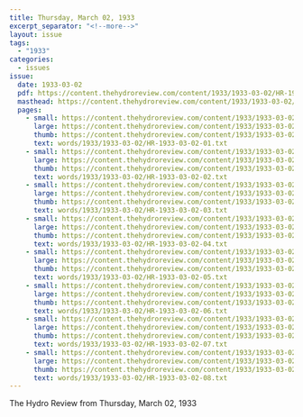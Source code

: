 ```yaml
---
title: Thursday, March 02, 1933
excerpt_separator: "<!--more-->"
layout: issue
tags:
  - "1933"
categories:
  - issues
issue:
  date: 1933-03-02
  pdf: https://content.thehydroreview.com/content/1933/1933-03-02/HR-1933-03-02.pdf
  masthead: https://content.thehydroreview.com/content/1933/1933-03-02/masthead/HR-1933-03-02.jpg
  pages:
    - small: https://content.thehydroreview.com/content/1933/1933-03-02/small/HR-1933-03-02-01.jpg
      large: https://content.thehydroreview.com/content/1933/1933-03-02/large/HR-1933-03-02-01.jpg
      thumb: https://content.thehydroreview.com/content/1933/1933-03-02/thumbnails/HR-1933-03-02-01.jpg
      text: words/1933/1933-03-02/HR-1933-03-02-01.txt
    - small: https://content.thehydroreview.com/content/1933/1933-03-02/small/HR-1933-03-02-02.jpg
      large: https://content.thehydroreview.com/content/1933/1933-03-02/large/HR-1933-03-02-02.jpg
      thumb: https://content.thehydroreview.com/content/1933/1933-03-02/thumbnails/HR-1933-03-02-02.jpg
      text: words/1933/1933-03-02/HR-1933-03-02-02.txt
    - small: https://content.thehydroreview.com/content/1933/1933-03-02/small/HR-1933-03-02-03.jpg
      large: https://content.thehydroreview.com/content/1933/1933-03-02/large/HR-1933-03-02-03.jpg
      thumb: https://content.thehydroreview.com/content/1933/1933-03-02/thumbnails/HR-1933-03-02-03.jpg
      text: words/1933/1933-03-02/HR-1933-03-02-03.txt
    - small: https://content.thehydroreview.com/content/1933/1933-03-02/small/HR-1933-03-02-04.jpg
      large: https://content.thehydroreview.com/content/1933/1933-03-02/large/HR-1933-03-02-04.jpg
      thumb: https://content.thehydroreview.com/content/1933/1933-03-02/thumbnails/HR-1933-03-02-04.jpg
      text: words/1933/1933-03-02/HR-1933-03-02-04.txt
    - small: https://content.thehydroreview.com/content/1933/1933-03-02/small/HR-1933-03-02-05.jpg
      large: https://content.thehydroreview.com/content/1933/1933-03-02/large/HR-1933-03-02-05.jpg
      thumb: https://content.thehydroreview.com/content/1933/1933-03-02/thumbnails/HR-1933-03-02-05.jpg
      text: words/1933/1933-03-02/HR-1933-03-02-05.txt
    - small: https://content.thehydroreview.com/content/1933/1933-03-02/small/HR-1933-03-02-06.jpg
      large: https://content.thehydroreview.com/content/1933/1933-03-02/large/HR-1933-03-02-06.jpg
      thumb: https://content.thehydroreview.com/content/1933/1933-03-02/thumbnails/HR-1933-03-02-06.jpg
      text: words/1933/1933-03-02/HR-1933-03-02-06.txt
    - small: https://content.thehydroreview.com/content/1933/1933-03-02/small/HR-1933-03-02-07.jpg
      large: https://content.thehydroreview.com/content/1933/1933-03-02/large/HR-1933-03-02-07.jpg
      thumb: https://content.thehydroreview.com/content/1933/1933-03-02/thumbnails/HR-1933-03-02-07.jpg
      text: words/1933/1933-03-02/HR-1933-03-02-07.txt
    - small: https://content.thehydroreview.com/content/1933/1933-03-02/small/HR-1933-03-02-08.jpg
      large: https://content.thehydroreview.com/content/1933/1933-03-02/large/HR-1933-03-02-08.jpg
      thumb: https://content.thehydroreview.com/content/1933/1933-03-02/thumbnails/HR-1933-03-02-08.jpg
      text: words/1933/1933-03-02/HR-1933-03-02-08.txt
---
```


The Hydro Review from Thursday, March 02, 1933

<!--more-->

